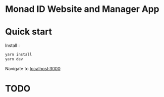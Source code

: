 # Monad ID Website and Manager App

# Quick start

Install :

```bash
yarn install
yarn dev
```

Navigate to [localhost:3000](http://localhost:3000)

# TODO
